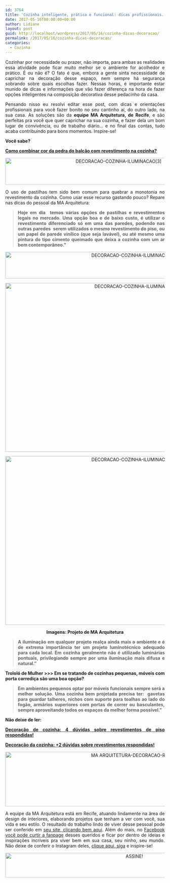 ```yaml
---
id: 3764
title: 'Cozinha inteligente, prática e funcional: dicas profissionais.'
date: 2017-05-16T00:00:00+00:00
author: Lidiane
layout: post
guid: http://localhost/wordpress/2017/05/16/cozinha-dicas-decoracao/
permalink: /2017/05/16/cozinha-dicas-decoracao/
categories:
  - Cozinha
---
```

<p align="justify">
  Cozinhar por necessidade ou prazer, não importa, para ambas as realidades essa atividade pode ficar muito melhor se o ambiente for acolhedor e prático. É ou não é? O fato é que, embora a gente sinta necessidade de caprichar na decoração desse espaço, nem sempre há segurança sobrando sobre quais escolhas fazer. Nessas horas, é importante estar munido de dicas e informações que vão fazer diferença na hora de fazer opções inteligentes na composição decorativa desse pedacinho da casa.
</p>

<p align="justify">
  Pensando nisso eu resolvi editar esse post, com dicas e orientações profissionais para você fazer bonito no seu cantinho aí, do outro lado, na sua casa. As soluções são da <strong>equipe MA Arquitetura, de Recife</strong>, e são perfeitas pra você que quer caprichar na sua cozinha, e fazer dela um bom lugar de convivência, ou de trabalho diário… e no final das contas, tudo acaba contribuindo para bons momentos. Inspire-se!
</p>

<p align="justify">
  <strong>Você sabe?</strong>
</p>

<p align="justify">
  <a href="http://www.trololodemulher.com.br/2016/09/13/revestimento-da-cozinha/" target="_blank"><strong>Como combinar cor da pedra do balcão com revestimento na cozinha?</strong></a>
</p>

<p align="center">
  <a href="http://www.decoracaodacasa.com/blog/wp-content/uploads/2014/12/DECORACAO-COZINHA-ILUMINACAO3.png"><img class="alignnone size-full wp-image-2288" src="http://www.decoracaodacasa.com/blog/wp-content/uploads/2014/12/DECORACAO-COZINHA-ILUMINACAO3.png" alt="DECORACAO-COZINHA-ILUMINACAO[3]" width="700" height="85" /></a>
</p>

<p align="justify">
  O uso de pastilhas tem sido bem comum para quebrar a monotonia no revestimento da cozinha. Como usar esse recurso gastando pouco? Repare nas dicas do pessoal da MA Arquitetura:
</p>

> <p align="justify">
>   <strong>Hoje em dia  temos várias opções de pastilhas e revestimentos legais no mercado. Uma opção boa e de baixo custo, é utilizar o revestimento diferenciado só em uma das paredes, podendo nas outras paredes  serem utilizados o mesmo revestimento do piso, ou um papel de parede vinílico (que seja lavável), ou até mesmo uma pintura do tipo cimento queimado que deixa a cozinha com um ar bem contemporâneo.”</strong>
> </p>

<p align="center">
  <a href="http://www.decoracaodacasa.com/blog/wp-content/uploads/2014/12/DECORACAO-COZINHA-ILUMINACAO4.jpg"><img class="alignnone size-full wp-image-2289" src="http://www.decoracaodacasa.com/blog/wp-content/uploads/2014/12/DECORACAO-COZINHA-ILUMINACAO4.jpg" alt="DECORACAO-COZINHA-ILUMINACAO[4]" width="800" height="84" /></a>
</p>

<p align="center">
  <a href="http://www.decoracaodacasa.com/blog/wp-content/uploads/2014/12/DECORACAO-COZINHA-ILUMINACAO.jpg"><img class="alignnone size-full wp-image-2285" src="http://www.decoracaodacasa.com/blog/wp-content/uploads/2014/12/DECORACAO-COZINHA-ILUMINACAO.jpg" alt="DECORACAO-COZINHA-ILUMINACAO" width="800" height="533" /></a>
</p>

<p align="center">
  <a href="http://www.decoracaodacasa.com/blog/wp-content/uploads/2014/12/DECORACAO-COZINHA-ILUMINACAO2.jpg"><img class="alignnone size-full wp-image-2286" src="http://www.decoracaodacasa.com/blog/wp-content/uploads/2014/12/DECORACAO-COZINHA-ILUMINACAO2.jpg" alt="DECORACAO-COZINHA-ILUMINACAO[2]" width="800" height="533" /></a>
</p>

<p align="center">
  <strong>Imagens: Projeto de MA Arquitetura</strong>
</p>

> <p align="justify">
>   <strong>A iluminação em qualquer projeto realça ainda mais o ambiente e é de extrema importância ter um projeto luminotécnico adequado para cada local. Em cozinha geralmente não é utilizado luminárias pontuais, privilegiando sempre por uma iluminação mais difusa e natural.”</strong>
> </p>

<p align="justify">
  <strong>Trololó de Mulher >>> Em se tratando de cozinhas pequenas, móveis com porta corrediça são uma boa opção?</strong>
</p>

> <p align="justify">
>   <strong>Em ambientes pequenos optar por móveis funcionais sempre será a melhor solução. Uma cozinha bem projetada precisa ter:  gavetas para guardar talheres, nichos com suporte para toalhas ao lado do fogão, armários superiores com portas de correr ou basculantes, sempre aproveitando todos os espaços da melhor forma possível.”</strong>
> </p>

<p align="justify">
  <strong>Não deixe de ler:</strong>
</p>

<p align="justify">
  <a href="http://www.trololodemulher.com.br/2011/02/21/revestimento-piso-cozinha/" target="_blank"><strong>Decoração de cozinha: 4 dúvidas sobre revestimentos de piso respondidas!</strong></a>
</p>

<p align="justify">
  <a href="http://www.trololodemulher.com.br/2011/07/25/decoracao-cozinha-revestimento/" target="_blank"><strong>Decoração da cozinha: +2 dúvidas sobre revestimentos respondidas!</strong></a>
</p>

<p align="center">
  <a href="http://www.decoracaodacasa.com/blog/wp-content/uploads/2014/12/MA-ARQUITETURA-DECORACAO-RECIFE.png"><img class="alignnone size-full wp-image-2290" src="http://www.decoracaodacasa.com/blog/wp-content/uploads/2014/12/MA-ARQUITETURA-DECORACAO-RECIFE.png" alt="MA ARQUITETURA-DECORACAO-RECIFE" width="800" height="172" /></a>
</p>

<p align="justify">
  A equipe da MA Arquitetura está em Recife, atuando lindamente na área de design de interiores, elaborando projetos que tenham a ver com você, sua vida e seu estilo. O resultado do trabalho lindo de viver desse pessoal pode ser conferido em <a href="http://www.maarquitetura.net/" target="_blank">seu site, clicando bem aqui</a>. Além do mais, no <a href="https://www.facebook.com/maarquitetura/timeline" target="_blank">Facebook você pode curtir a fanpage</a> desses queridos e ficar por dentro de ideias e inspirações incríveis pra viver bem em sua casa, seu ninho, seu mundo. Não deixe de conferir o Instagram deles, <a href="https://www.instagram.com/ma.arquitetura/" target="_blank">clique aqui, siga</a> e inspire-se!
</p>

<p align="center">
  <a href="http://feedburner.google.com/fb/a/mailverify?uri=blogbichafemea&loc=pt_BR" target="_blank"><img class="alignnone size-full wp-image-10439" src="http://www.trololodemulher.com.br/blog/wp-content/uploads/2014/09/ASSINE.png" alt="ASSINE!" width="800" height="78" /></a>
</p>